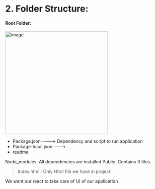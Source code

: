# 2. Folder Structure:

#### Root Folder:
<img width="326" alt="image" src="https://user-images.githubusercontent.com/35987583/218577247-b8819a10-6237-478d-ae0d-c7ab06680f6a.png">


- Package.json ----> Dependency and script to run application
- Package-local.json --->
- readme

Node_modules: All dependencies are installed
Public: Contains 3 files
> Index.html : Only Html file we have in project

We want our react to take care of UI of our application
